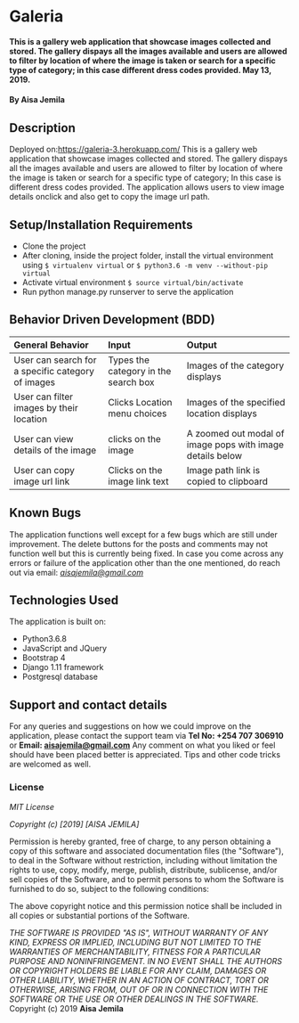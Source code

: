 # Galeria
#### This is a gallery web application that showcase images collected and stored. The gallery dispays all the images available and users are allowed to filter by location of where the image is taken or search for a specific type of category; in this case different dress codes provided. May 13, 2019.
#### By Aisa Jemila
## Description
Deployed on:https://galeria-3.herokuapp.com/
This is a gallery web application that showcase images collected and stored. The gallery dispays all the images available and users are allowed to filter by location of where the image is taken or search for a specific type of category; In this case is different dress codes provided. The application allows users to view image details onclick and also get to copy the image url path.
## Setup/Installation Requirements
* Clone the project
* After cloning, inside the project folder, install the virtual environment using `$ virtualenv virtual` or `$ python3.6 -m venv --without-pip virtual`
* Activate virtual environment `$ source virtual/bin/activate`
* Run python manage.py runserver to serve the application
## Behavior Driven Development (BDD)
| General Behavior | Input    | Output   |
| :------------- | :------------- | :------------- |
| User can search for a specific category of images | Types the category in the search box   | Images of the category displays |
| User can filter images by their location | Clicks Location menu choices  | Images of the specified location displays |
| User can view details of the image | clicks on the image  | A zoomed out modal of image pops with image details below |
| User can copy image url link  | Clicks on the image link text | Image path link is copied to clipboard |

## Known Bugs
The application functions well except for a few bugs which are still under improvement. The delete buttons for the posts and comments may not function well but this is currently being fixed. In case you come across any errors or failure of the application other than the one mentioned, do reach out via email: *aisajemila@gmail.com*
## Technologies Used
The application is built on:
* Python3.6.8
* JavaScript and JQuery
* Bootstrap 4
* Django 1.11 framework
* Postgresql database
## Support and contact details
For any queries and suggestions on how we could improve on the application, please contact the support team via **Tel No: +254 707 306910** or **Email: aisajemila@gmail.com**
Any comment on what you liked or feel should have been placed better is appreciated. Tips and other code tricks are welcomed as well.

### License
*MIT License*

*Copyright (c) [2019] [AISA JEMILA]*

Permission is hereby granted, free of charge, to any person obtaining a copy
of this software and associated documentation files (the "Software"), to deal
in the Software without restriction, including without limitation the rights
to use, copy, modify, merge, publish, distribute, sublicense, and/or sell
copies of the Software, and to permit persons to whom the Software is
furnished to do so, subject to the following conditions:

The above copyright notice and this permission notice shall be included in all
copies or substantial portions of the Software.

*THE SOFTWARE IS PROVIDED "AS IS", WITHOUT WARRANTY OF ANY KIND, EXPRESS OR
IMPLIED, INCLUDING BUT NOT LIMITED TO THE WARRANTIES OF MERCHANTABILITY,
FITNESS FOR A PARTICULAR PURPOSE AND NONINFRINGEMENT. IN NO EVENT SHALL THE
AUTHORS OR COPYRIGHT HOLDERS BE LIABLE FOR ANY CLAIM, DAMAGES OR OTHER
LIABILITY, WHETHER IN AN ACTION OF CONTRACT, TORT OR OTHERWISE, ARISING FROM,
OUT OF OR IN CONNECTION WITH THE SOFTWARE OR THE USE OR OTHER DEALINGS IN THE
SOFTWARE.*
Copyright (c) 2019 **Aisa Jemila**

